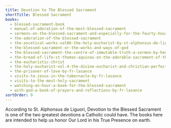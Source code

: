 ```yaml
---
title: Devotion to The Blessed Sacrament
shortTitle: Blessed Sacrament
books:
  - blessed-sacrament-book
  - manual-of-adoration-of-the-most-blessed-sacrament
  - sermons-on-the-blessed-sacrament-and-especially-for-the-fourty-hours-devotion
  - the-adoration-of-the-blessed-sacrament
  - the-ascetical-works-vol06-the-holy-eucharist-by-st-alphonsus-de-liguori
  - the-blessed-sacrament-or-the-works-and-ways-of-god
  - the-blessed-sacrament-the-centre-of-immutable-truth-a-sermon-by-henry-edward-manning
  - the-bread-of-life-st-thomas-aquinas-on-the-adorable-sacrament-of-the-altar
  - the-eucharistic-christ
  - the-holy-eucharist-vol-4-the-divine-eucharist-and-christian-perfection-by-st-peter-julian-eymard
  - the-prisoner-of-love-by-fr-lasance
  - visits-to-jesus-in-the-tabernacle-by-fr-lasance
  - visits-to-the-most-holy-sacrament
  - watching-an-hour-a-book-for-the-blessed-sacrament
  - with-god-a-book-of-prayers-and-reflections-by-fr-lasance
sortOrder: 9
---
```


According to St. Alphonsus de Liguori, Devotion to the Blessed Sacrament is one of the two greatest devotions a Catholic could have. The books here are intended to help us honor Our Lord in his True Presence on earth.
